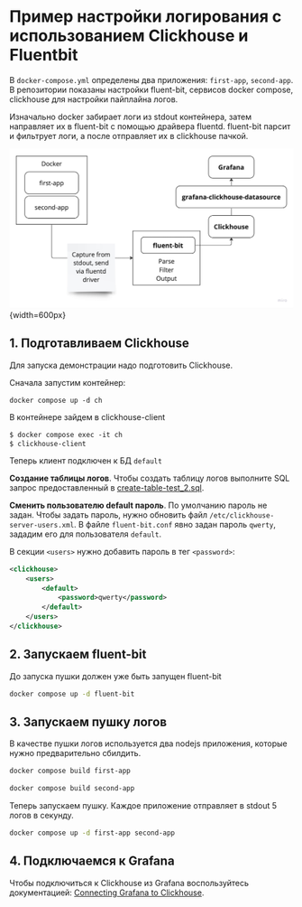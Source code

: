 # Пример настройки логирования с использованием Clickhouse и Fluentbit

В `docker-compose.yml` определены два приложения: `first-app`, `second-app`. 
В репозитории показаны настройки fluent-bit, сервисов docker compose, clickhouse для
настройки пайплайна логов.

Изначально docker забирает логи из stdout контейнера, затем направляет 
их в fluent-bit с помощью драйвера fluentd. fluent-bit парсит и фильтрует логи,
а после отправляет их в clickhouse пачкой.

![Logs pipeline scheme](./img/logs-pipeline.jpg){width=600px}

## 1. Подготавливаем Clickhouse

Для запуска демонстрации надо подготовить Clickhouse.

Сначала запустим контейнер:

```shell
docker compose up -d ch
```

В контейнере зайдем в clickhouse-client

```shell
$ docker compose exec -it ch
$ clickhouse-client
```

Теперь клиент подключен к БД `default`

**Создание таблицы логов**. Чтобы создать таблицу логов выполните SQL запрос
предоставленный в [create-table-test_2.sql](./clickhouse-setup/create-table-test_2.sql).

**Сменить пользователю default пароль**. По умолчанию пароль не задан. Чтобы задать пароль, нужно обновить файл
`/etc/clickhouse-server-users.xml`. В файле `fluent-bit.conf` явно задан пароль `qwerty`,
зададим его для пользователя `default`.

В секции `<users>` нужно добавить пароль в тег `<password>`:

```xml
<clickhouse>
    <users>
        <default>
            <password>qwerty</password>
        </default>
    </users>
</clickhouse>
```

## 2. Запускаем fluent-bit

До запуска пушки должен уже быть запущен fluent-bit

```sh
docker compose up -d fluent-bit
```

## 3. Запускаем пушку логов

В качестве пушки логов используется два nodejs приложения, которые нужно предварительно сбилдить.

```sh
docker compose build first-app
```

```sh
docker compose build second-app
```

Теперь запускаем пушку. Каждое приложение отправляет в stdout 5 логов в секунду.

```sh
docker compose up -d first-app second-app
```

## 4. Подключаемся к Grafana

Чтобы подключиться к Clickhouse из Grafana воспользуйтесь документацией: 
[Connecting Grafana to Clickhouse](https://clickhouse.com/docs/en/integrations/grafana#4-build-a-dashboard).
